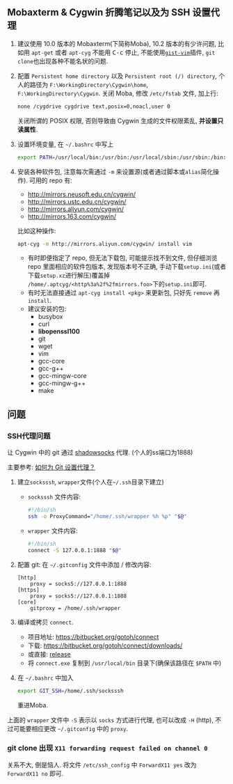 ## Mobaxterm & Cygwin 折腾笔记以及为 SSH 设置代理

1. 建议使用 10.0 版本的 Mobaxterm(下简称Moba), 10.2 版本的有少许问题,
   比如用 `apt-get` 或者 `apt-cyg` 不能用 <kbd>C-c</kbd> 停止,
   不能使用[`gist-vim`](https://github.com/mattn/gist-vim)插件,
   `git clone`也出现各种不能名状的问题.
1. 配置 `Persistent home directory` 以及 `Persistent root (/) directory`,
   个人的路径为 `F:\WorkingDirectory\Cygwin\home`, `F:\WorkingDirectory\Cygwin`.
   关闭 Moba, 修改 `/etc/fstab` 文件, 加上行:
   ```sh
   none /cygdrive cygdrive text,posix=0,noacl,user 0
   ```

   关闭所谓的 POSIX 权限, 否则导致由 Cygwin 生成的文件权限紊乱,
   **并设置只读属性**.
1. 设置环境变量, 在 `~/.bashrc` 中写上
   ```sh
   export PATH=/usr/local/bin:/usr/bin:/usr/local/sbin:/usr/sbin:/bin:/cygdrive/c/windows:/cygdrive/c/windows/system32
   ```
1. 安装各种软件包, 注意每次需通过 `-m` 来设置源(或者通过脚本或`alias`简化操作).
   可用的 repo 有:

   - http://mirrors.neusoft.edu.cn/cygwin/
   - http://mirrors.ustc.edu.cn/cygwin/
   - http://mirrors.aliyun.com/cygwin/
   - http://mirrors.163.com/cygwin/

   比如这种操作:
   ```sh
   apt-cyg -m http://mirrors.aliyun.com/cygwin/ install vim
   ```
   - 有时即便指定了 repo, 但无法下载包, 可能提示找不到文件,
     但仔细浏览 repo 里面相应的软件包版本, 发现版本号不正确,
     手动下载`setup.ini`(或者下载`setup.xz`进行解压)覆盖掉
     `/home/.aptcyg/<http%3a%2f%2fmirrors.foo>`下的`setup.ini`即可.
   - 有时无法直接通过 `apt-cyg install <pkg>` 来更新包,
     只好先 `remove` 再 `install`.
   - 建议安装的包:
     - busybox
     - curl
     - **libopenssl100**
     - git
     - wget
     - vim
     - gcc-core
     - gcc-g++
     - gcc-mingw-core
     - gcc-mingw-g++
     - make

## 问题

### SSH代理问题

让 Cygwin 中的 git 通过 [shadowsocks](https://github.com/shadowsocks) 代理.
(个人的ss端口为1888)

主要参考:
[如何为 Git 设置代理？](https://segmentfault.com/q/1010000000118837)

1. 建立`socksssh`, `wrapper`文件(个人在`~/.ssh`目录下建立)

   - `socksssh` 文件内容:
     ```sh
     #!/bin/sh
     ssh -o ProxyCommand="/home/.ssh/wrapper %h %p" "$@"
     ```
   - `wrapper` 文件内容:
     ```sh
     #!/bin/sh
     connect -S 127.0.0.1:1888 "$@"
     ```
1. 配置 git: 在 `~/.gitconfig` 文件中添加 / 修改内容:
   ```
   [http]
       proxy = socks5://127.0.0.1:1888
   [https]
       proxy = socks5://127.0.0.1:1888
   [core]
       gitproxy = /home/.ssh/wrapper
   ```
1. 编译或拷贝 `connect`.
   - 项目地址: https://bitbucket.org/gotoh/connect
   - 下载:     https://bitbucket.org/gotoh/connect/downloads/
   - 或直接:   [release](https://github.com/michaelHL/WinUtilities/raw/master/Shun_ichi_Goto.connect.zip)
   - 将 `connect.exe` 复制到 `/usr/local/bin` 目录下(确保该路径在 `$PATH` 中)
1. 在 `~/.bashrc` 中加入
   ```sh
   export GIT_SSH=/home/.ssh/socksssh
   ```
   重进Moba.

上面的 `wrapper` 文件中 `-S` 表示以 `socks` 方式进行代理,
也可以改成 `-H` (http), 不过可能要相应更改 `~/.gitconfig` 中的 `proxy`.

### git clone 出现 `X11 forwarding request failed on channel 0`

关系不大, 倒是恼人. 将文件 `/etc/ssh_config` 中 `ForwardX11 yes`
改为 `ForwardX11 no` 即可.

